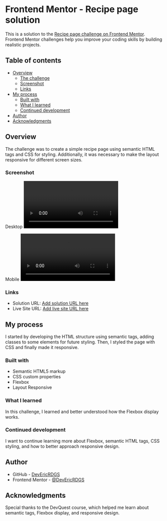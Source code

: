 # Frontend Mentor - Recipe page solution

This is a solution to the [Recipe page challenge on Frontend Mentor](https://www.frontendmentor.io/challenges/recipe-page-KiTsR8QQKm). Frontend Mentor challenges help you improve your coding skills by building realistic projects. 

## Table of contents

- [Overview](#overview)
  - [The challenge](#the-challenge)
  - [Screenshot](#screenshot)
  - [Links](#links)
- [My process](#my-process)
  - [Built with](#built-with)
  - [What I learned](#what-i-learned)
  - [Continued development](#continued-development)
- [Author](#author)
- [Acknowledgments](#acknowledgments)

## Overview

The challenge was to create a simple recipe page using semantic HTML tags and CSS for styling. Additionally, it was necessary to make the layout responsive for different screen sizes.

### Screenshot

Desktop
![](./src/images/desktop.mp4)

Mobile
![](./src/images/mobile.mp4.mp4)


### Links

- Solution URL: [Add solution URL here](https://your-solution-url.com)
- Live Site URL: [Add live site URL here]([https://your-live-site-url.com](https://devericrdgs.github.io/Recipe-Page/))

## My process

I started by developing the HTML structure using semantic tags, adding classes to some elements for future styling. Then, I styled the page with CSS and finally made it responsive.

### Built with

- Semantic HTML5 markup
- CSS custom properties
- Flexbox
- Layout Responsive

### What I learned

In this challenge, I learned and better understood how the Flexbox display works.

### Continued development

I want to continue learning more about Flexbox, semantic HTML tags, CSS styling, and how to better approach responsive design.

## Author

- GitHub - [DevEricRDGS](https://github.com/DevEricRDGS)
- Frontend Mentor - [@DevEricRDGS](https://www.frontendmentor.io/profile/DevEricRDGS)

## Acknowledgments

Special thanks to the DevQuest course, which helped me learn about semantic tags, Flexbox display, and responsive design.
